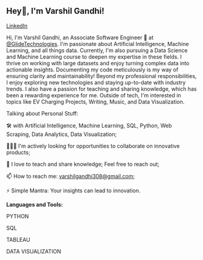 ## Hey👋, I'm Varshil Gandhi!
[LinkedIn](www.linkedin.com/in/varshil-gandhi-08470b200)


Hi, I'm Varshil Gandhi, an Associate Software Engineer 🚀 at [@GlideTechnologies](https://glidemtech.com/). I'm passionate about Artificial Intelligence, Machine Learning, and all things data. Currently, I'm also pursuing a Data Science and Machine Learning course to deepen my expertise in these fields. I thrive on working with large datasets and enjoy turning complex data into actionable insights. Documenting my code meticulously is my way of ensuring clarity and maintainability!
Beyond my professional responsibilities, I enjoy exploring new technologies and staying up-to-date with industry trends. I also have a passion for teaching and sharing knowledge, which has been a rewarding experience for me. Outside of tech, I'm interested in topics like EV Charging Projects, Writing, Music, and Data Visualization.

Talking about Personal Stuff:

🛠 with Artificial Intelligence, Machine Learning, SQL, Python, Web Scraping, Data Analytics, Data Visualization;

👨🏻‍💻 I'm actively looking for opportunities to collaborate on innovative products;

💬 I love to teach and share knowledge; Feel free to reach out;

📫 How to reach me: varshilgandhi308@gmail.com;

⚡️ Simple Mantra: Your insights can lead to innovation.

**Languages and Tools:**

PYTHON

SQL 

TABLEAU

DATA VISUALIZATION








<!--
**varshilgandhi/VarshilGandhi** is a ✨ _special_ ✨ repository because its `README.md` (this file) appears on your GitHub profile.

Here are some ideas to get you started:

- 🔭 I’m currently working on ...
- 🌱 I’m currently learning ...
- 👯 I’m looking to collaborate on ...
- 🤔 I’m looking for help with ...
- 💬 Ask me about ...
- 📫 How to reach me: ...
- 😄 Pronouns: ...
- ⚡ Fun fact: ...
-->
